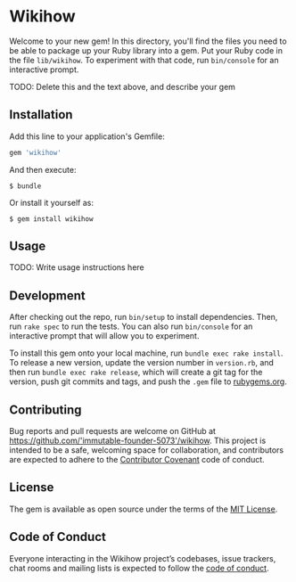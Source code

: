 # Wikihow

Welcome to your new gem! In this directory, you'll find the files you need to be able to package up your Ruby library into a gem. Put your Ruby code in the file `lib/wikihow`. To experiment with that code, run `bin/console` for an interactive prompt.

TODO: Delete this and the text above, and describe your gem

## Installation

Add this line to your application's Gemfile:

```ruby
gem 'wikihow'
```

And then execute:

    $ bundle

Or install it yourself as:

    $ gem install wikihow

## Usage

TODO: Write usage instructions here

## Development

After checking out the repo, run `bin/setup` to install dependencies. Then, run `rake spec` to run the tests. You can also run `bin/console` for an interactive prompt that will allow you to experiment.

To install this gem onto your local machine, run `bundle exec rake install`. To release a new version, update the version number in `version.rb`, and then run `bundle exec rake release`, which will create a git tag for the version, push git commits and tags, and push the `.gem` file to [rubygems.org](https://rubygems.org).

## Contributing

Bug reports and pull requests are welcome on GitHub at https://github.com/'immutable-founder-5073'/wikihow. This project is intended to be a safe, welcoming space for collaboration, and contributors are expected to adhere to the [Contributor Covenant](http://contributor-covenant.org) code of conduct.

## License

The gem is available as open source under the terms of the [MIT License](https://opensource.org/licenses/MIT).

## Code of Conduct

Everyone interacting in the Wikihow project’s codebases, issue trackers, chat rooms and mailing lists is expected to follow the [code of conduct](https://github.com/'immutable-founder-5073'/wikihow/blob/master/CODE_OF_CONDUCT.md).
